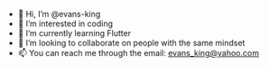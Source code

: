 - 👋 Hi, I’m @evans-king
- 👀 I’m interested in coding
- 🌱 I’m currently learning Flutter
- 💞️ I’m looking to collaborate on people with the same mindset
- 📫 You can reach me through the email: evans_king@yahoo.com

<!---
evans-king/evans-king is a ✨ special ✨ repository because its `README.md` (this file) appears on your GitHub profile.
You can click the Preview link to take a look at your changes.
--->
